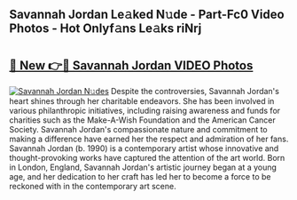 ## Savannah Jordan Le𝚊ked N𝚞de - Part-Fc0 Video Photos - Hot Onlyf𝚊ns Le𝚊ks riNrj

# <h2><a href="http://ab88108.deff.icu/?id=Savannah+Jordan">🔗 New 👉🔴 Savannah Jordan VIDEO Photos</a></h2>

[![Savannah Jordan N𝚞des](https://i.imgur.com/rIISA9y.gif)](http://ab88108.deff.icu/?id=Savannah+Jordan)
Despite the controversies, Savannah Jordan's heart shines through her charitable endeavors. She has been involved in various philanthropic initiatives, including raising awareness and funds for charities such as the Make-A-Wish Foundation and the American Cancer Society. Savannah Jordan's compassionate nature and commitment to making a difference have earned her the respect and admiration of her fans. Savannah Jordan (b. 1990) is a contemporary artist whose innovative and thought-provoking works have captured the attention of the art world. Born in London, England, Savannah Jordan's artistic journey began at a young age, and her dedication to her craft has led her to become a force to be reckoned with in the contemporary art scene.
